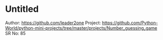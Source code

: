 # Untitled

Author: https://github.com/leader2one
Project: https://github.com/Python-World/python-mini-projects/tree/master/projects/Number_guessing_game
SR No: 85